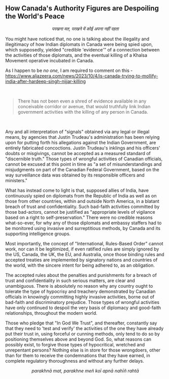 ## How Canada's Authority Figures are Despoiling the World's Peace

<p align="center">
<em>परखना मत, परखने में कोई अपना नहीं रहता</em> 
</p>

You might have noticed that, no one is talking about the illegality and illegitimacy of how Indian diplomats in Canada were being spied upon, which supposedly, yielded "credible 'evidence'" of a connection between the activities of those diplomats, and the eventual killing of a Khalsa Movement operative incubated in Canada. 

As I happen to be *no one,* I am required to comment on this - https://www.aljazeera.com/news/2023/10/4/is-canada-trying-to-mollify-india-after-hardeep-singh-nijjar-killing 

<br>

>There has not been even a shred of evidence available in any conceivable corridor or avenue, that would truthfully link Indian government activities with the killing of any person in Canada. 

<br>

Any and all interpretation of "signals" obtained via any legal or illegal means, by agencies that Justin Trudeau's administration has been relying upon for putting forth his allegations against the Indian Government, are entirely fabricated concoctions. Justin Trudeau's inklings and his officers' doubts or misgivings, cannot be accepted as a measured standard of "discernible truth." Those types of wrongful activities of Canadian officials, cannot be excused at this point in time as "a set of misunderstandings and misjudgments on part of the Canadian Federal Government, based on the way surveillance data was obtained by its responsible officers and ministers." 

What has instead come to light is that, supposed allies of India, have continuously spied on diplomats from the Republic of India as well as on those from other countries, within and outside North America, in a blatant breach of trust and confidentiality. Such bad-faith activities committed by those bad-actors, cannot be justified as "appropriate levels of vigilance based on a right to self-preservation." There were no credible reasons what-so-ever, for why any of those diplomats and embassy staffers had to be monitored using invasive and surreptitious methods, by Canada and its supporting intelligence groups. 

Most importantly, the concept of "International, Rules-Based Order" cannot work, nor can it be legitimized, if even ratified rules are simply ignored by the US, Canada, the UK, the EU, and Australia, once those binding rules and accepted treaties are implemented by signatory nations and countries of the world, with the sincere intent for being adhered to, as an obligation. 

The accepted rules about the penalties and punishments for a breach of trust and confidentiality in such serious matters, are clear and unambiguous. There is absolutely no reason why any country ought to tolerate the type of hypocrisy and treachery demonstrated by Canadian officials in knowingly committing highly invasive activities, borne out of bad-faith and discriminatory prejudice. Those types of wrongful activities have only continued to despoil the very basis of diplomacy and good-faith relationships, throughout the modern world. 

Those who pledge that "In God We Trust", and thereafter, constantly say that they need to 'test and verify' the activities of the one they have already put their trust in, using forceful or cunning methods, only tend to do so by positioning themselves above and beyond God. So, what reasons can possibly exist, to forgive those types of hypocritical, wretched and unrepentant persons? Nothing else is in store for those wrongdoers, other than for them to receive the condemnations that they have earned, in complete regulatory thoroughness and without any further delays. 

<p align="center">
<em>parakhnā mat, parakhne meñ koī apnā nahīñ rahtā</em>
</p>
